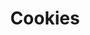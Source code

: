 ---
layout: recette
categories: [recettes]
hidden: true
lang: fr
sitemap: true
title: Cookies
type: sucre
utensils:
  - batteur-elec
  - saladier
  - spatule-silicone
  - tamis
  - plaque-cuisson
  - grille
recettes:
  Tahini:
    yield: 18
    yieldType: cookies
    ingredients: 
      - nom: beurre 
        qte: 115
        unite: gr
      - nom: sucre blanc
        qte: 90
        unite: gr
      - nom: sucre brun
        qte: 90
        unite: gr
      - nom: vanille liquide
        qte: 1
        unite: cuillère à soupe
      - nom: tahini
        qte: 120
        unite: mL
      - nom: oeufs
        qte: 1
      - nom: farine
        qte: 150
        unite: gr
        variable: true
      - nom: bicarbonate de soude
        qte: 3
        unite: gr
      - nom: sel
        qte: 4
        unite: gr
      - nom: chocolat
        qte: 250
        unite: gr
    etapes:
      - label: Ingrédients liquides
        details:
          - Blanchir le beurre avec les sucres et la vanille au batteur électrique
          - Ajouter le tahini et continuer de battre
          - Incorporer les oeufs à la spatule silicone
      - label: Ingrédients solides
        details:
          - Tamiser la farine, le bicarbonate de soude et le sel dans un autre saladier
          - Mélanger
      - label: Mixage
        details:
          - Incorporer les ingrédients liquides et solides ensemble à la spatule silicone
          - Détailler grossièrement le chocolat
          - Mélanger le chocolat à la pâte
          - Laisser reposer au réfrigérateur de 7 heures à 2 jours
      - label: Cuisson
        emoji: 🔥
        details:
          - Préchauffer le four à 160°C
          - Former six petites boules
          - Placer les boules sur une plaque de cuisson
          - Faire cuire les cookies de 12 à 16 minutes
          - Laisser ressuer sur une grille 10 minutes
          - Répéter jusqu'à ce qu'il n'y ait plus de préparation
---